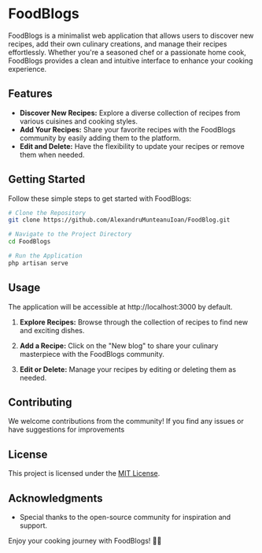 # FoodBlogs

FoodBlogs is a minimalist web application that allows users to discover new recipes, add their own culinary creations, and manage their recipes effortlessly. Whether you're a seasoned chef or a passionate home cook, FoodBlogs provides a clean and intuitive interface to enhance your cooking experience.

## Features

- **Discover New Recipes:** Explore a diverse collection of recipes from various cuisines and cooking styles.
- **Add Your Recipes:** Share your favorite recipes with the FoodBlogs community by easily adding them to the platform.
- **Edit and Delete:** Have the flexibility to update your recipes or remove them when needed.

## Getting Started

Follow these simple steps to get started with FoodBlogs:

```bash
# Clone the Repository
git clone https://github.com/AlexandruMunteanuIoan/FoodBlog.git
```
```bash
# Navigate to the Project Directory
cd FoodBlogs
```
```bash
# Run the Application
php artisan serve 
```
## Usage

The application will be accessible at http://localhost:3000 by default.

1. **Explore Recipes:**
   Browse through the collection of recipes to find new and exciting dishes.

2. **Add a Recipe:**
   Click on the "New blog" to share your culinary masterpiece with the FoodBlogs community.

3. **Edit or Delete:**
   Manage your recipes by editing or deleting them as needed.

## Contributing

We welcome contributions from the community! If you find any issues or have suggestions for improvements
## License

This project is licensed under the [MIT License](LICENSE).

## Acknowledgments

- Special thanks to the open-source community for inspiration and support.

Enjoy your cooking journey with FoodBlogs! 🍳✨
